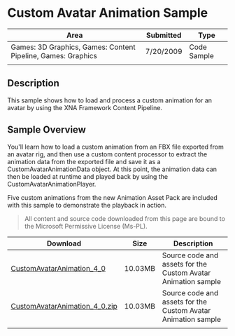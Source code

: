 # Custom Avatar Animation Sample

|Area|Submitted|Type|
|-|-|-|
Games: 3D Graphics, Games: Content Pipeline, Games: Graphics|7/20/2009|Code Sample
||||

## Description

This sample shows how to load and process a custom animation for an avatar by using the XNA Framework Content Pipeline.

## Sample Overview

You'll learn how to load a custom animation from an FBX file exported from an avatar rig, and then use a custom content processor to extract the animation data from the exported file and save it as a CustomAvatarAnimationData object. At this point, the animation data can then be loaded at runtime and played back by using the CustomAvatarAnimationPlayer.

Five custom animations from the new Animation Asset Pack are included with this sample to demonstrate the playback in action.

> All content and source code downloaded from this page are bound to the Microsoft Permissive License (Ms-PL).

Download | Size | Description
---|---|---|
[CustomAvatarAnimation_4_0](https://github.com/simondarksidej/XNAGameStudio/tree/master/Samples/CustomAvatarAnimation_4_0) | 10.03MB | Source code and assets for the Custom Avatar Animation sample
[CustomAvatarAnimation_4_0.zip](https://github.com/simondarksidej/XNAGameStudioZips/tree/master/Samples/CustomAvatarAnimation_4_0.zip) | 10.03MB | Source code and assets for the Custom Avatar Animation sample
||||
